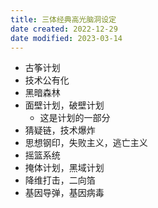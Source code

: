 ```yaml
---
title: 三体经典高光脑洞设定
date created: 2022-12-29
date modified: 2023-03-14
---
```


- 古筝计划
- 技术公有化
- 黑暗森林
- 面壁计划，破壁计划
	- 这是计划的一部分
- 猜疑链，技术爆炸
- 思想钢印，失败主义，逃亡主义
- 摇篮系统
- 掩体计划，黑域计划
- 降维打击，二向箔
- 基因导弹，基因病毒
